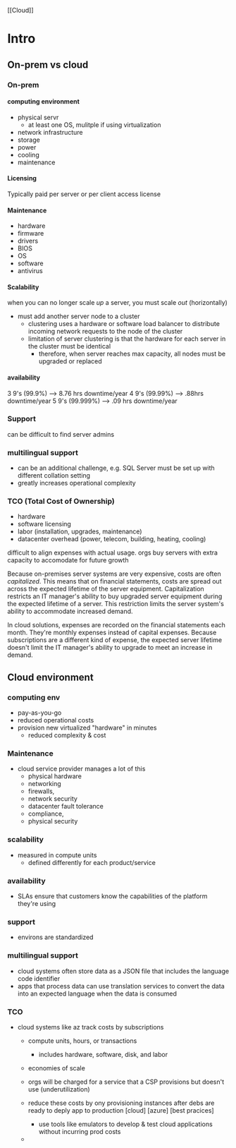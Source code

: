 [[Cloud]]
# Intro
## On-prem vs cloud
### On-prem
#### computing environment
- physical servr
	- at least one OS, mulitple if using virtualization
- network infrastructure
- storage
- power
- cooling
- maintenance


#### Licensing
Typically paid per server or per client access license

#### Maintenance
- hardware
- firmware
- drivers
- BIOS
- OS
- software
- antivirus


#### Scalability
when you can no longer scale *up* a server, you must scale *out* (horizontally)
- must add another server node to a cluster
	- clustering uses a hardware or software load balancer to distribute incoming network requests to the node of the cluster
	- limitation of server clustering is that the hardware for each server in the cluster must be identical
		- therefore, when server reaches max capacity, all nodes must be upgraded or replaced

#### availability
3 9's (99.9%) --> 8.76 hrs downtime/year
4 9's (99.99%) --> .88hrs downtime/year
5 9's (99.999%) --> .09 hrs downtime/year

### Support
can be difficult to find server admins

### multilingual support
- can be an additional challenge, e.g. SQL Server must be set up with different collation setting
- greatly increases operational complexity


### TCO (Total Cost of Ownership)
- hardware
- software licensing
- labor (installation, upgrades, maintenance)
- datacenter overhead (power, telecom, building, heating, cooling)

difficult to align expenses with actual usage. orgs buy servers with extra capacity to accomodate for future growth

Because on-premises server systems are very expensive, costs are often _capitalized_. This means that on financial statements, costs are spread out across the expected lifetime of the server equipment. Capitalization restricts an IT manager's ability to buy upgraded server equipment during the expected lifetime of a server. This restriction limits the server system's ability to accommodate increased demand.


In cloud solutions, expenses are recorded on the financial statements each month. They're monthly expenses instead of capital expenses. Because subscriptions are a different kind of expense, the expected server lifetime doesn't limit the IT manager's ability to upgrade to meet an increase in demand.

## Cloud environment
### computing env
- pay-as-you-go
- reduced operational costs
- provision new virtualized "hardware" in minutes
	- reduced complexity & cost

### Maintenance
- cloud service provider manages a lot of this
	- physical hardware
	- networking
	- firewalls,
	- network security
	- datacenter fault tolerance
	- compliance,
	- physical security

### scalability
- measured in compute units
	- defined differently for each product/service
### availability
- SLAs ensure that customers know the capabilities of the platform they're using

### support
- environs are standardized

### multilingual support
- cloud systems often store data as a JSON file that includes the language code identifier
- apps that process data can use translation services to convert the data into an expected language when the data is consumed

### TCO
- cloud systems like az track costs by subscriptions
	- compute units, hours, or transactions
		- includes hardware, software, disk, and labor
	- economies of scale
	- orgs will be charged for a service that a CSP provisions but doesn't use (underutilization)
	- reduce these costs by ony provisioning instances after debs are ready to deply app to production [cloud] [azure] [best pracices]
		- use tools like emulators to develop & test cloud applications without incurring prod costs
	
	- 